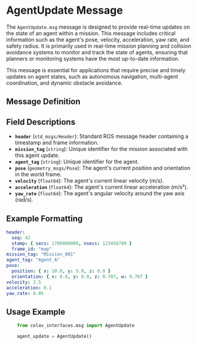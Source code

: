 # AgentUpdate Message

The `AgentUpdate.msg` message is designed to provide real-time updates on the state of an agent within a mission. This message includes critical information such as the agent's pose, velocity, acceleration, yaw rate, and safety radius. It is primarily used in real-time mission planning and collision avoidance systems to monitor and track the state of agents, ensuring that planners or monitoring systems have the most up-to-date information.

This message is essential for applications that require precise and timely updates on agent states, such as autonomous navigation, multi-agent coordination, and dynamic obstacle avoidance.

## Message Definition

## Field Descriptions

- **`header`** (`std_msgs/Header`): Standard ROS message header containing a timestamp and frame information.
- **`mission_tag`** (`string`): Unique identifier for the mission associated with this agent update.
- **`agent_tag`** (`string`): Unique identifier for the agent.
- **`pose`** (`geometry_msgs/Pose`): The agent's current position and orientation in the world frame.
- **`velocity`** (`float64`): The agent's current linear velocity (m/s).
- **`acceleration`** (`float64`): The agent's current linear acceleration (m/s²).
- **`yaw_rate`** (`float64`): The agent's angular velocity around the yaw axis (rad/s).

## Example Formatting
```yaml
header:
  seq: 42
  stamp: { secs: 1700000000, nsecs: 123456789 }
  frame_id: "map"
mission_tag: "Mission_001"
agent_tag: "Agent_A"
pose:
  position: { x: 10.0, y: 5.0, z: 0.0 }
  orientation: { x: 0.0, y: 0.0, z: 0.707, w: 0.707 }
velocity: 2.5
acceleration: 0.1
yaw_rate: 0.05
```


## Usage Example
```python
    from colav_interfaces.msg import AgentUpdate

    agent_update = AgentUpdate()

```

